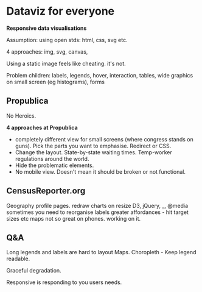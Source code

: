 # Dataviz for everyone
**Responsive data visualisations**

Assumption: using open stds: html, css, svg etc.

4 approaches: img, svg, canvas, 

Using a static image feels like cheating. it's not.

Problem children: labels, legends, hover, interaction, tables, wide graphics on small screen (eg histograms), forms

## Propublica

No Heroics.

**4 approaches at Propublica**

* completely different view for small screens (where congress stands on guns). Pick the parts you want to emphasise. Redirect or CSS.
* Change the layout. State-by-state waiting times. Temp-worker regulations around the world.
* Hide the problematic elements.
* No mobile view. Doesn't mean it should be broken or not functional.

## CensusReporter.org

Geography profile pages.
redraw charts on resize
D3, jQuery, _, @media
sometimes you need to reorganise labels
greater affordances - hit target sizes etc
maps not so great on phones. working on it.

## Q&A
Long legends and labels are hard to layout
Maps. Choropleth - Keep legend readable.


Graceful degradation.

Responsive is responding to you users needs.




